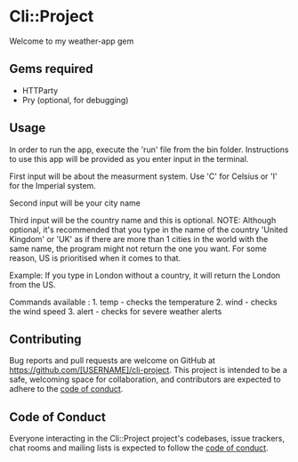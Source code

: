 # Cli::Project

Welcome to my weather-app gem

## Gems required
- HTTParty
- Pry (optional, for debugging)

## Usage

In order to run the app, execute the 'run' file from the bin folder.
Instructions to use this app will be provided as you enter input in the terminal.

First input will be about the measurment system. Use 'C' for Celsius or 'I' for the Imperial system.

Second input will be your city name

Third input will be the country name and this is optional.
NOTE: Although optional, it's recommended that you type in the name of the country 'United Kingdom' or 'UK' as if there are more than 1 cities in the world with the same name, the program might not return the one you want. For some reason, US is prioritised when it comes to that.

Example: If you type in London without a country, it will return the London from the US.


Commands available : 
    1. temp - checks the temperature
    2. wind - checks the wind speed
    3. alert - checks for severe weather alerts


## Contributing

Bug reports and pull requests are welcome on GitHub at https://github.com/[USERNAME]/cli-project. This project is intended to be a safe, welcoming space for collaboration, and contributors are expected to adhere to the [code of conduct](https://github.com/[USERNAME]/cli-project/blob/master/CODE_OF_CONDUCT.md).


## Code of Conduct

Everyone interacting in the Cli::Project project's codebases, issue trackers, chat rooms and mailing lists is expected to follow the [code of conduct](https://github.com/[USERNAME]/cli-project/blob/master/CODE_OF_CONDUCT.md).

